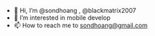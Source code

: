 - 👋 Hi, I’m @sondhoang , @blackmatrix2007
- 👀 I’m interested in mobile develop
- 📫 How to reach me to sondhoang@gmail.com

<!---
blackmatrix2007/blackmatrix2007 is a ✨ special ✨ repository because its `README.md` (this file) appears on your GitHub profile.
You can click the Preview link to take a look at your changes.
--->
